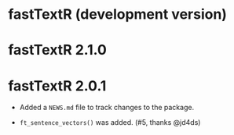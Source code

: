 # fastTextR (development version)

# fastTextR 2.1.0

# fastTextR 2.0.1

* Added a `NEWS.md` file to track changes to the package.

* `ft_sentence_vectors()` was added. (#5, thanks @jd4ds)
